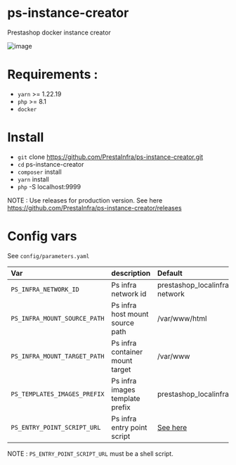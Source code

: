 # ps-instance-creator
Prestashop docker instance creator

![image](https://user-images.githubusercontent.com/16455155/202068606-eb9e4c4f-b069-4768-8e3a-23655b69a94d.png)

# Requirements :

- `yarn` >= 1.22.19
- `php` >= 8.1
- `docker`

# Install

- `git` clone https://github.com/PrestaInfra/ps-instance-creator.git
- `cd` ps-instance-creator
- `composer` install
- `yarn` install
- `php` -S localhost:9999


NOTE : Use releases for production version. See here https://github.com/PrestaInfra/ps-instance-creator/releases

# Config vars

See `config/parameters.yaml`

| Var                           | description                     | Default                                                                                        | Required |
|:------------------------------|:--------------------------------|:-----------------------------------------------------------------------------------------------|:--------:|
| `PS_INFRA_NETWORK_ID`         | Ps infra network id             | prestashop_localinfra_localinfra-network                                                       |    NO    |
| `PS_INFRA_MOUNT_SOURCE_PATH`  | Ps infra host mount source path | /var/www/html                                                                                  |    NO    |
| `PS_INFRA_MOUNT_TARGET_PATH`  | Ps infra container mount target | /var/www                                                                                       |    NO    |
| `PS_TEMPLATES_IMAGES_PREFIX`  | Ps infra images template prefix | prestashop_localinfra_template                                                                 |    NO    |
| `PS_ENTRY_POINT_SCRIPT_URL`   | Ps infra entry point script     | [See here](https://raw.githubusercontent.com/PrestaInfra/ps-auto-install-script/main/setup.sh) |    NO    |

NOTE : `PS_ENTRY_POINT_SCRIPT_URL` must be a shell script.
